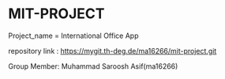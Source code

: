# MIT-PROJECT

Project_name = International Office App 

repository link :  https://mygit.th-deg.de/ma16266/mit-project.git

Group Member:  Muhammad Saroosh Asif(ma16266)


